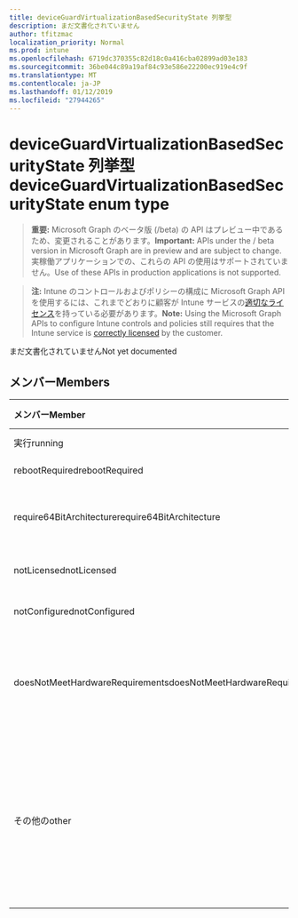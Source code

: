 ```yaml
---
title: deviceGuardVirtualizationBasedSecurityState 列挙型
description: まだ文書化されていません
author: tfitzmac
localization_priority: Normal
ms.prod: intune
ms.openlocfilehash: 6719dc370355c82d18c0a416cba02899ad03e183
ms.sourcegitcommit: 36be044c89a19af84c93e586e22200ec919e4c9f
ms.translationtype: MT
ms.contentlocale: ja-JP
ms.lasthandoff: 01/12/2019
ms.locfileid: "27944265"
---
```

# <a name="deviceguardvirtualizationbasedsecuritystate-enum-type"></a><span data-ttu-id="4880a-103">deviceGuardVirtualizationBasedSecurityState 列挙型</span><span class="sxs-lookup"><span data-stu-id="4880a-103">deviceGuardVirtualizationBasedSecurityState enum type</span></span>

> <span data-ttu-id="4880a-104">**重要:** Microsoft Graph のベータ版 (/beta) の API はプレビュー中であるため、変更されることがあります。</span><span class="sxs-lookup"><span data-stu-id="4880a-104">**Important:** APIs under the / beta version in Microsoft Graph are in preview and are subject to change.</span></span> <span data-ttu-id="4880a-105">実稼働アプリケーションでの、これらの API の使用はサポートされていません。</span><span class="sxs-lookup"><span data-stu-id="4880a-105">Use of these APIs in production applications is not supported.</span></span>

> <span data-ttu-id="4880a-106">**注:** Intune のコントロールおよびポリシーの構成に Microsoft Graph API を使用するには、これまでどおりに顧客が Intune サービスの[適切なライセンス](https://go.microsoft.com/fwlink/?linkid=839381)を持っている必要があります。</span><span class="sxs-lookup"><span data-stu-id="4880a-106">**Note:** Using the Microsoft Graph APIs to configure Intune controls and policies still requires that the Intune service is [correctly licensed](https://go.microsoft.com/fwlink/?linkid=839381) by the customer.</span></span>

<span data-ttu-id="4880a-107">まだ文書化されていません</span><span class="sxs-lookup"><span data-stu-id="4880a-107">Not yet documented</span></span>
## <a name="members"></a><span data-ttu-id="4880a-108">メンバー</span><span class="sxs-lookup"><span data-stu-id="4880a-108">Members</span></span>
|<span data-ttu-id="4880a-109">メンバー</span><span class="sxs-lookup"><span data-stu-id="4880a-109">Member</span></span>|<span data-ttu-id="4880a-110">値</span><span class="sxs-lookup"><span data-stu-id="4880a-110">Value</span></span>|<span data-ttu-id="4880a-111">説明</span><span class="sxs-lookup"><span data-stu-id="4880a-111">Description</span></span>|
|:---|:---|:---|
|<span data-ttu-id="4880a-112">実行</span><span class="sxs-lookup"><span data-stu-id="4880a-112">running</span></span>|<span data-ttu-id="4880a-113">0</span><span class="sxs-lookup"><span data-stu-id="4880a-113">0</span></span>|<span data-ttu-id="4880a-114">実行中</span><span class="sxs-lookup"><span data-stu-id="4880a-114">Running</span></span>|
|<span data-ttu-id="4880a-115">rebootRequired</span><span class="sxs-lookup"><span data-stu-id="4880a-115">rebootRequired</span></span>|<span data-ttu-id="4880a-116">1</span><span class="sxs-lookup"><span data-stu-id="4880a-116">1</span></span>|<span data-ttu-id="4880a-117">必要なルート</span><span class="sxs-lookup"><span data-stu-id="4880a-117">Root required</span></span>|
|<span data-ttu-id="4880a-118">require64BitArchitecture</span><span class="sxs-lookup"><span data-stu-id="4880a-118">require64BitArchitecture</span></span>|<span data-ttu-id="4880a-119">2</span><span class="sxs-lookup"><span data-stu-id="4880a-119">2</span></span>|<span data-ttu-id="4880a-120">必要な 64 ビット アーキテクチャ</span><span class="sxs-lookup"><span data-stu-id="4880a-120">64 bit architecture required</span></span>|
|<span data-ttu-id="4880a-121">notLicensed</span><span class="sxs-lookup"><span data-stu-id="4880a-121">notLicensed</span></span>|<span data-ttu-id="4880a-122">3</span><span class="sxs-lookup"><span data-stu-id="4880a-122">3</span></span>|<span data-ttu-id="4880a-123">ライセンスがありません。</span><span class="sxs-lookup"><span data-stu-id="4880a-123">Not licensed</span></span>|
|<span data-ttu-id="4880a-124">notConfigured</span><span class="sxs-lookup"><span data-stu-id="4880a-124">notConfigured</span></span>|<span data-ttu-id="4880a-125">4</span><span class="sxs-lookup"><span data-stu-id="4880a-125">4</span></span>|<span data-ttu-id="4880a-126">構成されていません</span><span class="sxs-lookup"><span data-stu-id="4880a-126">Not configured</span></span>|
|<span data-ttu-id="4880a-127">doesNotMeetHardwareRequirements</span><span class="sxs-lookup"><span data-stu-id="4880a-127">doesNotMeetHardwareRequirements</span></span>|<span data-ttu-id="4880a-128">5</span><span class="sxs-lookup"><span data-stu-id="4880a-128">5</span></span>|<span data-ttu-id="4880a-129">システムがハードウェア要件を満たしていません。</span><span class="sxs-lookup"><span data-stu-id="4880a-129">System does not meet hardware requirements</span></span>|
|<span data-ttu-id="4880a-130">その他の</span><span class="sxs-lookup"><span data-stu-id="4880a-130">other</span></span>|<span data-ttu-id="4880a-131">42</span><span class="sxs-lookup"><span data-stu-id="4880a-131">42</span></span>|<span data-ttu-id="4880a-132">他の。</span><span class="sxs-lookup"><span data-stu-id="4880a-132">Other.</span></span> <span data-ttu-id="4880a-133">DeviceGuard-マイクロソフトの Windows のイベント ログには、詳細情報があります。</span><span class="sxs-lookup"><span data-stu-id="4880a-133">Event logs in microsoft-Windows-DeviceGuard have more details.</span></span>|





